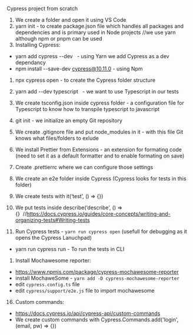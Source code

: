Cypress project from scratch

1. We create a folder and open it using VS Code
2. yarn init - to create package.json file which handles all packages and dependencies and is primary used in Node projects //we use yarn although npm or pnpm can be used
3. Installing Cypress:

- yarn add cypress --dev   - using Yarn we add Cypress as a dev dependancy
- npm install --save-dev cypress@10.11.0 - using Npm

1. npx cypress open - to create the Cypress folder structure
2. yarn add --dev typescript   - we want to use Typescript in our tests
3. We create tsconfig.json inside cypress folder - a configuration file for Typescript to know how to transpile typescript to javascript
4. git init - we initialize an empty Git repository
5. We create .gitignore file and put node_modules in it - with this file Git knows what files/folders to exlude
6. We install Prettier from Extensions - an extension for formating code (need to set it as a default formatter and to enable formating on save)
7. Create .prettierrc where we can configure those settings
8. We create an e2e folder inside Cypress (Cypress looks for tests in this folder)
9. We create tests with it(‘test’, () => {})
10. We put tests inside describe(‘describe’, () => {}  //https://docs.cypress.io/guides/core-concepts/writing-and-organizing-tests#Writing-tests

11. Run Cypress tests - `yarn run cypress open` (usefull for debugging as it opens the Cypress Lanuchpad)

- yarn run cypress run - To run the tests in CLI

1. Install Mochawesome reporter:

- https://www.npmjs.com/package/cypress-mochawesome-reporter
- install MochaweSome - `yarn add -D cypress-mochawesome-reporter`
- edit `cypress.config.ts` file
- edit `cypress/support/e2e.js` file to import mochawesome

16. Custom commands:

- https://docs.cypress.io/api/cypress-api/custom-commands
- We create custom commands with Cypress.Commands.add('login', (email, pw) => {})
